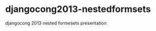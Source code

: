 djangocong2013-nestedformsets
=============================

djangocong 2013 nested formesets presentation
